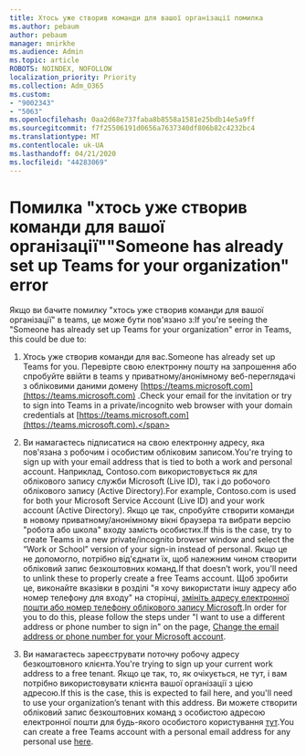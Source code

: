 ```yaml
---
title: Хтось уже створив команди для вашої організації помилка
ms.author: pebaum
author: pebaum
manager: mnirkhe
ms.audience: Admin
ms.topic: article
ROBOTS: NOINDEX, NOFOLLOW
localization_priority: Priority
ms.collection: Adm_O365
ms.custom:
- "9002343"
- "5063"
ms.openlocfilehash: 0aa2d68e737faba8b8558a1581e25bdb14e5a9ff
ms.sourcegitcommit: f7f25506191d0656a7637340df806b82c4232bc4
ms.translationtype: MT
ms.contentlocale: uk-UA
ms.lasthandoff: 04/21/2020
ms.locfileid: "44283069"
---
```

# <a name="someone-has-already-set-up-teams-for-your-organization-error"></a><span data-ttu-id="66cba-102">Помилка "хтось уже створив команди для вашої організації"</span><span class="sxs-lookup"><span data-stu-id="66cba-102">"Someone has already set up Teams for your organization" error</span></span>

<span data-ttu-id="66cba-103">Якщо ви бачите помилку "хтось уже створив команди для вашої організації" в teams, це може бути пов'язано з:</span><span class="sxs-lookup"><span data-stu-id="66cba-103">If you're seeing the "Someone has already set up Teams for your organization" error in Teams, this could be due to:</span></span>

1. <span data-ttu-id="66cba-104">Хтось уже створив команди для вас.</span><span class="sxs-lookup"><span data-stu-id="66cba-104">Someone has already set up Teams for you.</span></span> <span data-ttu-id="66cba-105">Перевірте свою електронну пошту на запрошення або спробуйте ввійти в teams у приватному/анонімному веб-переглядачі з обліковими даними домену [https://teams.microsoft.com](https://teams.microsoft.com) .</span><span class="sxs-lookup"><span data-stu-id="66cba-105">Check your email for the invitation or try to sign into Teams in a private/incognito web browser with your domain credentials at [https://teams.microsoft.com](https://teams.microsoft.com).</span></span>

2. <span data-ttu-id="66cba-106">Ви намагаєтесь підписатися на свою електронну адресу, яка пов'язана з робочим і особистим обліковим записом.</span><span class="sxs-lookup"><span data-stu-id="66cba-106">You're trying to sign up with your email address that is tied to both a work and personal account.</span></span> <span data-ttu-id="66cba-107">Наприклад, Contoso.com використовується як для облікового запису служби Microsoft (Live ID), так і до робочого облікового запису (Active Directory).</span><span class="sxs-lookup"><span data-stu-id="66cba-107">For example, Contoso.com is used for both your Microsoft Service Account (Live ID) and your work account (Active Directory).</span></span> <span data-ttu-id="66cba-108">Якщо це так, спробуйте створити команди в новому приватному/анонімному вікні браузера та вибрати версію "робота або школа" входу замість особистих.</span><span class="sxs-lookup"><span data-stu-id="66cba-108">If this is the case, try to create Teams in a new private/incognito browser window and select the “Work or School” version of your sign-in instead of personal.</span></span> <span data-ttu-id="66cba-109">Якщо це не допомогло, потрібно від'єднати їх, щоб належним чином створити обліковий запис безкоштовних команд.</span><span class="sxs-lookup"><span data-stu-id="66cba-109">If that doesn’t work, you'll need to unlink these to properly create a free Teams account.</span></span> <span data-ttu-id="66cba-110">Щоб зробити це, виконайте вказівки в розділі "я хочу використати іншу адресу або номер телефону для входу" на сторінці, [змініть адресу електронної пошти або номер телефону облікового запису Microsoft](https://support.microsoft.com/help/12407).</span><span class="sxs-lookup"><span data-stu-id="66cba-110">In order for you to do this, please follow the steps under "I want to use a different address or phone number to sign in" on the page, [Change the email address or phone number for your Microsoft account](https://support.microsoft.com/help/12407).</span></span>

3. <span data-ttu-id="66cba-111">Ви намагаєтесь зареєструвати поточну робочу адресу безкоштовного клієнта.</span><span class="sxs-lookup"><span data-stu-id="66cba-111">You're trying to sign up your current work address to a free tenant.</span></span> <span data-ttu-id="66cba-112">Якщо це так, то, як очікується, не тут, і вам потрібно використовувати клієнта вашої організації з цією адресою.</span><span class="sxs-lookup"><span data-stu-id="66cba-112">If this is the case, this is expected to fail here, and you'll need to use your organization’s tenant with this address.</span></span> <span data-ttu-id="66cba-113">Ви можете створити обліковий запис безкоштовних команд з особистою адресою електронної пошти для будь-якого особистого користування [тут](https://products.office.com/microsoft-teams/group-chat-software).</span><span class="sxs-lookup"><span data-stu-id="66cba-113">You can create a free Teams account with a personal email address for any personal use [here](https://products.office.com/microsoft-teams/group-chat-software).</span></span>
